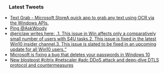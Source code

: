 <h3><a href="https://twitter.com/endi24"><img height=16 src="https://upload.wikimedia.org/wikipedia/sco/9/9f/Twitter_bird_logo_2012.svg"></a> Latest Tweets</h3>

<!-- BLOG-POST-LIST:START -->
- [Text Grab - Microsoft StoreA quick app to grab any text using OCR via the Windows APIs.](https://rss.app/articles/cb4e791f6f6d729c074351566bd3a7c508111d6e1a31b6e890b6c809918773d2f150f40f6ddbd76ffaa06c7ade140e9464dc6ae4c2)
- [Ping @AskWoody](https://rss.app/articles/cb4e791f6f6d729c074351566bd3a7c508111d6e1a31b6e890b6c809918773d2f150f40f6ddbd76af6a06f75dc13079464d660e0c2)
- [@ericlaw writes here: „1. This issue in Win affects only a comparatively small number of users with S4U tasks.2. This issue is fixed in the latest Win10 insider channel.3. This issue is slated to be fixed in an upcoming update for all Win10 users.“](https://rss.app/articles/cb4e791f6f6d729c074351566bd3a7c508111d6e1a31b6e890b6c809918773d2f150f40f6ddbd76af6a36275de130f9168d068e4c5)
- [Microsoft is fixing a bug that deletes your passwords in Windows 10](https://rss.app/articles/cb4e791f6f6d729c074351566bd3a7c508111d6e1a31b6e890b6c809918773d2f150f40f6ddbd76af2ab6a79df110a9761d16fe9c7)
- [New blostpost #citrix #netscaler #adc DDoS attack and deep-dive DTLS protocol and countermeasures](https://rss.app/articles/cb4e791f6f6d729c074351566bd3a7c508111d6e122cb3efc6e09255969266d3f70cea0d6adcdd61f3a06e7cd7130f9061d261e6c51a)
<!-- BLOG-POST-LIST:END -->
